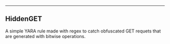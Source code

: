 ---------
HiddenGET  
---------
A simple YARA rule made with regex to catch obfuscated GET requets that are generated with bitwise operations.
